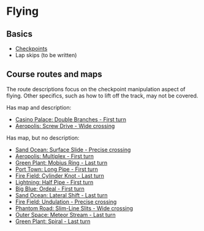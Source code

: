 # Flying

## Basics

- [Checkpoints](/checkpoints/index.md)
- Lap skips (to be written)

## Course routes and maps

The route descriptions focus on the checkpoint manipulation aspect of flying. Other specifics, such as how to lift off the track, may not be covered.

Has map and description:

- [Casino Palace: Double Branches - First turn](cpdb_first-turn.md)
- [Aeropolis: Screw Drive - Wide crossing](asd.md)

Has map, but no description:

- [Sand Ocean: Surface Slide - Precise crossing](soss_precise-crossing.md)
- [Aeropolis: Multiplex - First turn](am_first-turn.md)
- [Green Plant: Mobius Ring - Last turn](gpmr_last-turn.md)
- [Port Town: Long Pipe - First turn](ptlp.md)
- [Fire Field: Cylinder Knot - Last turn](ffck.md)
- [Lightning: Half Pipe - First turn](lhp.md)
- [Big Blue: Ordeal - First turn](bbo.md)
- [Sand Ocean: Lateral Shift - Last turn](sols_last-turn.md)
- [Fire Field: Undulation - Precise crossing](ffu.md)
- [Phantom Road: Slim-Line Slits - Wide crossing](prsls.md)
- [Outer Space: Meteor Stream - Last turn](osms.md)
- [Green Plant: Spiral - Last turn](gps.md)
